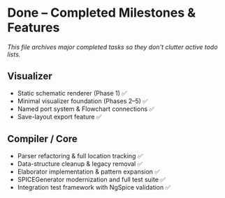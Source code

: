 # Done – Completed Milestones & Features

_This file archives major completed tasks so they don't clutter active todo lists._

## Visualizer
- Static schematic renderer (Phase 1) ✅
- Minimal visualizer foundation (Phases 2–5) ✅
- Named port system & Flowchart connections ✅
- Save-layout export feature ✅

## Compiler / Core
- Parser refactoring & full location tracking ✅
- Data-structure cleanup & legacy removal ✅
- Elaborator implementation & pattern expansion ✅
- SPICEGenerator modernization and full test suite ✅
- Integration test framework with NgSpice validation ✅
